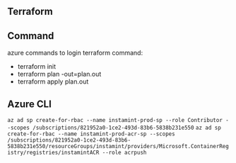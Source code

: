 ## Terraform

## Command

azure commands to login
terraform command:

- terraform init
- terraform plan -out=plan.out
- terraform apply plan.out

## Azure CLI

`az ad sp create-for-rbac --name instamint-prod-sp --role Contributor --scopes /subscriptions/821952a0-1ce2-493d-83b6-5838b231e550`
`az ad sp create-for-rbac --name instamint-prod-acr-sp --scopes /subscriptions/821952a0-1ce2-493d-83b6-5838b231e550/resourceGroups/instamint/providers/Microsoft.ContainerRegistry/registries/instamintACR --role acrpush`
